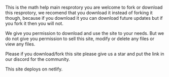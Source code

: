 This is the math help main resprotory you are welcome to fork or download this resprotory, we recomend that you download it instead of forking it though, because if you download it you can download future updates but if you fork it then you will not.

We give you permission to download and use the site to your needs. But we do not give you permission to sell this site, modify or delete any files or view any files.

Please if you download/fork this site please give us a star and put the link in our discord for the community.

This site deploys on netlify.
